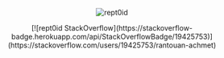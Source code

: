 <p align="center"><img align="center" src="https://github-readme-streak-stats.herokuapp.com/?user=rept0id&" alt="rept0id" /></p>

<p align="center">
[![rept0id StackOverflow](https://stackoverflow-badge.herokuapp.com/api/StackOverflowBadge/19425753)](https://stackoverflow.com/users/19425753/rantouan-achmet)
</p>
